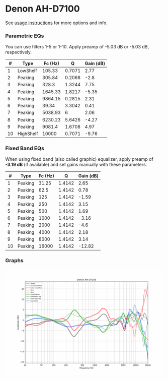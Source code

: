 # Denon AH-D7100
See [usage instructions](https://github.com/jaakkopasanen/AutoEq#usage) for more options and info.

### Parametric EQs
You can use filters 1-5 or 1-10. Apply preamp of -5.03 dB or -5.03 dB, respectively.

|   # | Type      |   Fc (Hz) |      Q |   Gain (dB) |
|-----|-----------|-----------|--------|-------------|
|   1 | LowShelf  |    105.33 | 0.7071 |        2.77 |
|   2 | Peaking   |    305.84 | 0.2068 |       -2.8  |
|   3 | Peaking   |    328.3  | 1.3244 |        7.75 |
|   4 | Peaking   |   1645.33 | 1.8217 |       -5.35 |
|   5 | Peaking   |   9864.15 | 0.2815 |        2.31 |
|   6 | Peaking   |     39.34 | 3.3042 |        0.41 |
|   7 | Peaking   |   5038.93 | 6      |        2.06 |
|   8 | Peaking   |   6230.23 | 5.6426 |       -4.27 |
|   9 | Peaking   |   9081.4  | 1.6708 |        4.97 |
|  10 | HighShelf |  10000    | 0.7071 |       -9.76 |

### Fixed Band EQs
When using fixed band (also called graphic) equalizer, apply preamp of **-3.19 dB** (if available) and set gains manually with these parameters.

|   # | Type    |   Fc (Hz) |      Q |   Gain (dB) |
|-----|---------|-----------|--------|-------------|
|   1 | Peaking |     31.25 | 1.4142 |        2.65 |
|   2 | Peaking |     62.5  | 1.4142 |        0.78 |
|   3 | Peaking |    125    | 1.4142 |       -1.59 |
|   4 | Peaking |    250    | 1.4142 |        3.15 |
|   5 | Peaking |    500    | 1.4142 |        1.69 |
|   6 | Peaking |   1000    | 1.4142 |       -3.16 |
|   7 | Peaking |   2000    | 1.4142 |       -4.6  |
|   8 | Peaking |   4000    | 1.4142 |        2.18 |
|   9 | Peaking |   8000    | 1.4142 |        3.14 |
|  10 | Peaking |  16000    | 1.4142 |      -12.82 |

### Graphs
![](./Denon%20AH-D7100.png)
